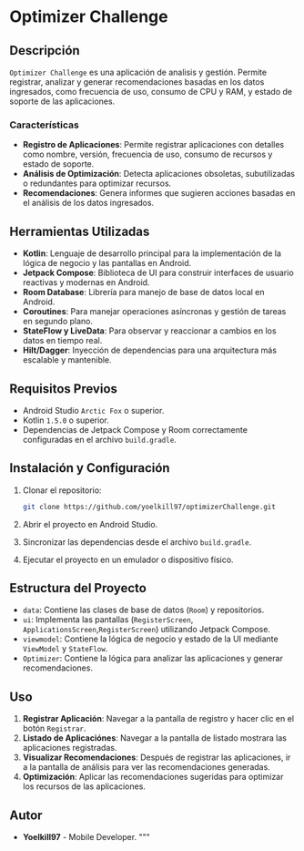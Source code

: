 # Optimizer Challenge

## Descripción
`Optimizer Challenge` es una aplicación de analisis y gestión. Permite registrar, analizar y generar recomendaciones basadas en los datos ingresados, como frecuencia de uso, consumo de CPU y RAM, y estado de soporte de las aplicaciones.

### Características
- **Registro de Aplicaciones**: Permite registrar aplicaciones con detalles como nombre, versión, frecuencia de uso, consumo de recursos y estado de soporte.
- **Análisis de Optimización**: Detecta aplicaciones obsoletas, subutilizadas o redundantes para optimizar recursos.
- **Recomendaciones**: Genera informes que sugieren acciones basadas en el análisis de los datos ingresados.

## Herramientas Utilizadas
- **Kotlin**: Lenguaje de desarrollo principal para la implementación de la lógica de negocio y las pantallas en Android.
- **Jetpack Compose**: Biblioteca de UI para construir interfaces de usuario reactivas y modernas en Android.
- **Room Database**: Librería para manejo de base de datos local en Android.
- **Coroutines**: Para manejar operaciones asíncronas y gestión de tareas en segundo plano.
- **StateFlow y LiveData**: Para observar y reaccionar a cambios en los datos en tiempo real.
- **Hilt/Dagger**: Inyección de dependencias para una arquitectura más escalable y mantenible.

## Requisitos Previos
- Android Studio `Arctic Fox` o superior.
- Kotlin `1.5.0` o superior.
- Dependencias de Jetpack Compose y Room correctamente configuradas en el archivo `build.gradle`.

## Instalación y Configuración
1. Clonar el repositorio:

    ```bash
    git clone https://github.com/yoelkill97/optimizerChallenge.git
    ```
2. Abrir el proyecto en Android Studio.
3. Sincronizar las dependencias desde el archivo `build.gradle`.
4. Ejecutar el proyecto en un emulador o dispositivo físico.

## Estructura del Proyecto
- `data`: Contiene las clases de base de datos (`Room`) y repositorios.
- `ui`: Implementa las pantallas (`RegisterScreen`, `ApplicationsScreen`,`RegisterScreen`) utilizando Jetpack Compose.
- `viewmodel`: Contiene la lógica de negocio y estado de la UI mediante `ViewModel` y `StateFlow`.
- `Optimizer`: Contiene la lógica para analizar las aplicaciones y generar recomendaciones.

## Uso
1. **Registrar Aplicación**: Navegar a la pantalla de registro y hacer clic en el botón `Registrar`.
2. **Listado de Aplicaciónes**: Navegar a la pantalla de listado mostrara las aplicaciones registradas.
3. **Visualizar Recomendaciones**: Después de registrar las aplicaciones, ir a la pantalla de análisis para ver las recomendaciones generadas.
4. **Optimización**: Aplicar las recomendaciones sugeridas para optimizar los recursos de las aplicaciones.


## Autor
- **Yoelkill97** - Mobile Developer.
"""
